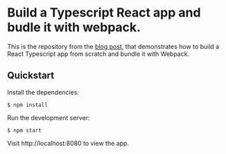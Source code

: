 # Build a Typescript React app and budle it with webpack.

This is the repository from the [blog post](https://codelanders.com/build-a-typescript-react-app-and-budle-it-with-webpack), that demonstrates how to build a React Typescript app from scratch and bundle it with Webpack.

## Quickstart

Install the dependencies:

```shell
$ npm install
```

Run the development server:

```shell
$ npm start
```

Visit http://localhost:8080 to view the app.
